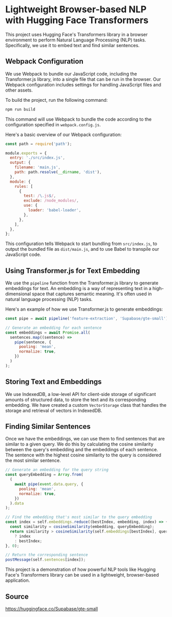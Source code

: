 
# Lightweight Browser-based NLP with Hugging Face Transformers

This project uses Hugging Face's Transformers library in a browser environment to perform Natural Language Processing (NLP) tasks. Specifically, we use it to embed text and find similar sentences.

## Webpack Configuration

We use Webpack to bundle our JavaScript code, including the Transformer.js library, into a single file that can be run in the browser. Our Webpack configuration includes settings for handling JavaScript files and other assets.

To build the project, run the following command:

```bash
npm run build
```

This command will use Webpack to bundle the code according to the configuration specified in `webpack.config.js`.

Here's a basic overview of our Webpack configuration:

```javascript
const path = require('path');

module.exports = {
  entry: './src/index.js',
  output: {
    filename: 'main.js',
    path: path.resolve(__dirname, 'dist'),
  },
  module: {
    rules: [
      {
        test: /\.js$/,
        exclude: /node_modules/,
        use: {
          loader: 'babel-loader',
        },
      },
    ],
  },
};
```

This configuration tells Webpack to start bundling from `src/index.js`, to output the bundled file as `dist/main.js`, and to use Babel to transpile our JavaScript code.

## Using Transformer.js for Text Embedding

We use the `pipeline` function from the Transformer.js library to generate embeddings for text. An embedding is a way of representing text in a high-dimensional space that captures semantic meaning. It's often used in natural language processing (NLP) tasks.

Here's an example of how we use Transformer.js to generate embeddings:

```javascript
const pipe = await pipeline('feature-extraction', 'Supabase/gte-small');

// Generate an embedding for each sentence
const embeddings = await Promise.all(
  sentences.map((sentence) =>
    pipe(sentence, {
      pooling: 'mean',
      normalize: true,
    })
  )
);
```

## Storing Text and Embeddings

We use IndexedDB, a low-level API for client-side storage of significant amounts of structured data, to store the text and its corresponding embedding. We have created a custom `VectorStorage` class that handles the storage and retrieval of vectors in IndexedDB.

## Finding Similar Sentences

Once we have the embeddings, we can use them to find sentences that are similar to a given query. We do this by calculating the cosine similarity between the query's embedding and the embeddings of each sentence. The sentence with the highest cosine similarity to the query is considered the most similar sentence.

```javascript
// Generate an embedding for the query string
const queryEmbedding = Array.from(
  (
    await pipe(event.data.query, {
      pooling: 'mean',
      normalize: true,
    })
  ).data
);

// Find the embedding that's most similar to the query embedding
const index = self.embeddings.reduce((bestIndex, embedding, index) => {
  const similarity = cosineSimilarity(embedding, queryEmbedding);
  return similarity > cosineSimilarity(self.embeddings[bestIndex], queryEmbedding)
    ? index
    : bestIndex;
}, 0);

// Return the corresponding sentence
postMessage(self.sentences[index]);
```

This project is a demonstration of how powerful NLP tools like Hugging Face's Transformers library can be used in a lightweight, browser-based application.

## Source
https://huggingface.co/Supabase/gte-small